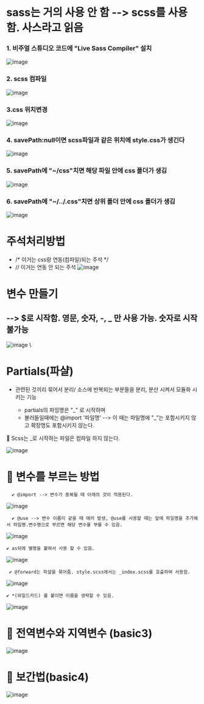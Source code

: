 # sass는 거의 사용 안 함 --> scss를 사용 함. 사스라고 읽음



### 1. 비주얼 스튜디오 코드에 "Live Sass Compiler" 설치

![image](https://github.com/kgy424/sass/assets/129706828/e509ef16-5539-4920-8d3a-8768d8d5fcef)


### 2. scss 컴파일

![image](https://github.com/kgy424/sass/assets/129706828/b0f764e9-8500-4e2b-ae28-35688fba9228)


### 3.css 위치변경 

![image](https://github.com/kgy424/sass/assets/129706828/1d7e6050-8470-49d8-90be-07b00e1863d1)


### 4. savePath:null이면 scss파일과 같은 위치에 style.css가 생긴다

![image](https://github.com/kgy424/sass/assets/129706828/e218d64e-1bb2-492d-a355-53b795512a4f)


### 5.  savePath에 "~/css"치면 해당 파일 안에 css 폴더가 생김

![image](https://github.com/kgy424/sass/assets/129706828/5536a31e-c25c-4773-9f6b-56706b6767fc)

### 6. savePath에 "~/../.css"치면 상위 폴더 안에 css 폴더가 생김

![image](https://github.com/kgy424/sass/assets/129706828/2fdcb8c0-946e-46ca-96cf-54920c48396c)


# 주석처리방법

- /* 이거는 css랑 연동(컴파일)되는 주석 */
- // 이거는 연동 안 되는 주석
![image](https://github.com/kgy424/sass/assets/129706828/b759ee91-bf2c-4c54-ac2b-ec7a78fbb95b)


# 변수 만들기
## --> $로 시작함. 영문, 숫자, -, _ 만 사용 가능. 숫자로 시작 불가능
![image](https://github.com/kgy424/sass/assets/129706828/8724fe88-dd4e-4568-bd20-83282a39d209)
\

# Partials(파샬)
 - 관련된 것끼리 묶어서 분리/ 소스에 반복되는 부분들을 분리, 분산 시켜서 모듈화 시키는 기능

   * partials의 파밍명은 "_" 로 시작하며
   * 불러들일때에는 @import '파일명'  --> 이 때는 파일명에 "_"는 포함시키지 않고 확장명도 포함시키지 않는다.

  👶 Scss는 _로 시작하는 파일은 컴파일 하지 않는다.

![image](https://github.com/kgy424/sass/assets/129706828/6c3808ac-c021-4e00-aabc-3c5ca740065a)


# 💖 변수를 부르는 방법

      ✔️ @import --> 변수가 중복될 때 아래의 것이 적용된다.

![image](https://github.com/kgy424/react_basic/assets/129706828/ebc0d11a-3abe-44b2-b63a-41bcd2c56d6d)

      ✔️ @use --> 변수 이름이 같을 때 에러 발생, @use를 사용할 때는 앞에 파일명을 추가해서 파일명.변수명으로 부르면 해당 변수를 부를 수 있음.
    
![image](https://github.com/kgy424/react_basic/assets/129706828/fb584029-99cf-40d8-a5c3-6ff607694852)

    ✔️ as뒤에 별명을 붙여서 사용 할 수 있음.
    
![image](https://github.com/kgy424/react_basic/assets/129706828/035da33c-b6fe-416f-a7fd-f621295ef67f)

     ✔️ @forward는 파샬을 묶어줌. style.scss에서는 _index.scss를 호출하여 사용함.
![image](https://github.com/kgy424/react_basic/assets/129706828/d1b5ed4a-7486-44a1-ad01-e63eaa8436d5)

    ✔️ *(와일드카드) 를 붙이면 이름을 생략할 수 있음.
![image](https://github.com/kgy424/react_basic/assets/129706828/0fb9fb10-ef13-496c-b02f-b0d7779a499a)


# 💖 전역변수와 지역변수 (basic3)

![image](https://github.com/kgy424/sass/assets/129706828/62185aeb-dfa4-41f5-9afb-c4436eb80676)

# 💖 보간법(basic4)

![image](https://github.com/kgy424/sass/assets/129706828/f997375d-e295-46fd-8d4a-33560fbf8a77)

